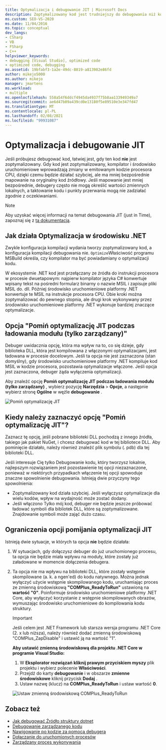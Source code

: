 ```yaml
---
title: Optymalizacja i debugowanie JIT | Microsoft Docs
description: Zoptymalizowany kod jest trudniejszy do debugowania niż kod, który nie jest. Informacje na temat optymalizacji JIT oraz informacje o tym, kiedy i jak go pominąć.
ms.custom: SEO-VS-2020
ms.date: 11/04/2016
ms.topic: conceptual
dev_langs:
- CSharp
- VB
- FSharp
- C++
helpviewer_keywords:
- debugging [Visual Studio], optimized code
- optimized code, debugging
ms.assetid: 19bfabf3-1a2e-49dc-8819-a813982e86fd
author: mikejo5000
ms.author: mikejo
manager: jmartens
ms.workload:
- multiple
ms.openlocfilehash: 558a54f6ddcf4945da4937f75b8aa133949349a7
ms.sourcegitcommit: ae6d47b09a439cd0e13180f5e89510e3e347fd47
ms.translationtype: MT
ms.contentlocale: pl-PL
ms.lasthandoff: 02/08/2021
ms.locfileid: "99931087"
---
```

# <a name="jit-optimization-and-debugging"></a>Optymalizacja i debugowanie JIT
Jeśli próbujesz debugować kod, łatwiej jest, gdy ten kod **nie** jest zoptymalizowany. Gdy kod jest zoptymalizowany, kompilator i środowisko uruchomieniowe wprowadzają zmiany w emitowanym kodzie procesora CPU, dzięki czemu będzie działać szybciej, ale ma mniej bezpośrednie mapowanie na oryginalny kod źródłowy. Jeśli mapowanie jest mniej bezpośrednie, debugery często nie mogą określić wartości zmiennych lokalnych, a taktowanie kodu i punkty przerwania mogą nie zadziałać zgodnie z oczekiwaniami.

> [!NOTE]
> Aby uzyskać więcej informacji na temat debugowania JIT (just in Time), zapoznaj się z [tą dokumentacją](../debugger/debug-using-the-just-in-time-debugger.md).

## <a name="how-optimizations-work-in-net"></a>Jak działa Optymalizacja w środowisku .NET 
Zwykle konfiguracja kompilacji wydania tworzy zoptymalizowany kod, a konfiguracja kompilacji debugowania nie. `Optimize`Właściwość programu MSBuild określa, czy kompilator ma być powiadamiany o optymalizacji kodu.

W ekosystemie .NET kod jest przełączany ze źródła do instrukcji procesora w procesie dwuetapowym: najpierw kompilator języka C# konwertuje wpisany tekst na pośredni formularz binarny o nazwie MSIL i zapisuje pliki MSIL do. dll. Później środowisko uruchomieniowe platformy .NET konwertuje te MSIL na instrukcje procesora CPU. Obie kroki można zoptymalizować do pewnego stopnia, ale drugi krok wykonywany przez środowisko uruchomieniowe platformy .NET wykonuje bardziej znaczące optymalizacje.

## <a name="the-suppress-jit-optimization-on-module-load-managed-only-option"></a>Opcja "Pomiń optymalizację JIT podczas ładowania modułu (tylko zarządzany)"
Debuger uwidacznia opcję, która ma wpływ na to, co się dzieje, gdy biblioteka DLL, która jest kompilowana z włączonymi optymalizacjami, jest ładowana w procesie docelowym. Jeśli ta opcja nie jest zaznaczona (stan domyślny), gdy środowisko uruchomieniowe platformy .NET kompiluje kod MSIL w kodzie procesora, pozostawia optymalizacje włączone. Jeśli opcja jest zaznaczona, debuger żąda wyłączenia optymalizacji.

Aby znaleźć opcję **Pomiń optymalizację JIT podczas ładowania modułu (tylko zarządzany)** , wybierz pozycję **Narzędzia**  >  **Opcje**, a następnie wybierz stronę **Ogólne** w węźle **debugowanie** .

![Pomiń optymalizację JIT](../debugger/media/suppress-jit-tool-options.png "Pomiń optymalizację JIT")

## <a name="when-should-you-check-the-suppress-jit-optimization-option"></a>Kiedy należy zaznaczyć opcję "Pomiń optymalizację JIT"?
Zaznacz tę opcję, jeśli pobrane biblioteki DLL pochodzą z innego źródła, takiego jak pakiet NuGet, i chcesz debugować kod w tej bibliotece DLL. Aby pominięcie działało, należy również znaleźć plik symbolu (. pdb) dla tej biblioteki DLL.

Jeśli interesuje Cię tylko Debugowanie kodu, który tworzysz lokalnie, najlepszym rozwiązaniem jest pozostawienie tej opcji niezaznaczone, ponieważ w niektórych przypadkach włączenie tej opcji spowoduje znaczne spowolnienie debugowania. Istnieją dwie przyczyny tego spowolnienia:

* Zoptymalizowany kod działa szybciej. Jeśli wyłączysz optymalizacje dla wielu kodów, wpływ na wydajność może zostać dodany.
* Jeśli włączono Tylko mój kod, debuger nie będzie jeszcze próbować ładować symboli dla bibliotek DLL, które są zoptymalizowane. Znajdowanie symboli może zająć dużo czasu.

## <a name="limitations-of-the-suppress-jit-optimization-option"></a>Ograniczenia opcji pomijania optymalizacji JIT 
Istnieją dwie sytuacje, w których ta opcja **nie** będzie działała:

1. W sytuacjach, gdy dołączysz debuger do już uruchomionego procesu, ta opcja nie będzie miała wpływu na moduły, które zostały już załadowane w momencie dołączenia debugera.
2. Ta opcja nie ma wpływu na biblioteki DLL, które zostały wstępnie skompilowane (a. k. a ngen'ed) do kodu natywnego. Można jednak wyłączyć użycie wstępnie skompilowanego kodu, uruchamiając proces ze zmienną środowiskową **"COMPlus_ReadyToRun"** ustawioną na **wartość "0"**. Poinformuje środowisko uruchomieniowe platformy .NET Core, aby wyłączyć korzystanie z wstępnie skompilowanych obrazów, wymuszając środowisko uruchomieniowe do kompilowania kodu struktury. 

    > [!IMPORTANT]
    > Jeśli celem jest .NET Framework lub starsza wersja programu .NET Core (2. x lub niższa), należy również dodać zmienną środowiskową "COMPlus_ZapDisable" i ustawić ją na wartość "1".

    **Aby ustawić zmienną środowiskową dla projektu .NET Core w programie Visual Studio:**
    1. W **Eksplorator rozwiązań** **kliknij prawym przyciskiem myszy** plik projektu i wybierz polecenie **Właściwości**.
    2. Przejdź do karty **debugowanie** i w obszarze **zmienne środowiskowe** kliknij przycisk **Dodaj** .
    3. Ustaw nazwę (klucz) na **COMPlus_ReadyToRun** i ustaw wartość **0**.

    ![Ustaw zmienną środowiskową COMPlus_ReadyToRun](../debugger/media/environment-variables-debug-menu.png "Ustaw zmienną środowiskową COMPlus_ReadyToRun")

## <a name="see-also"></a>Zobacz też
- [Jak debugować Źródło struktury dotnet](../debugger/how-to-debug-dotnet-framework-source.md)
- [Debugowanie zarządzanego kodu](../debugger/debugging-managed-code.md)
- [Nawigowanie po kodzie za pomocą debugera](../debugger/navigating-through-code-with-the-debugger.md)
- [Dołączanie do uruchomionych procesów](../debugger/attach-to-running-processes-with-the-visual-studio-debugger.md)
- [Zarządzany proces wykonywania](/dotnet/standard/managed-execution-process)
